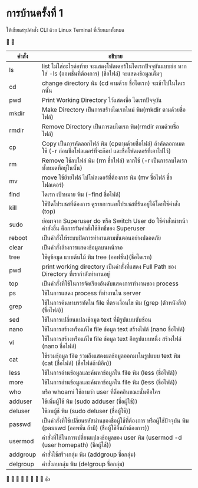 # การบ้านครั้งที่ 1

ให้เขียนสรุปคำสั่ง CLI ด้วย Linux Teminal ที่เรียนมาทั้งหมด

:metal: :metal:


คำสั่ง   | อธิบาย
-------|--------
ls     | list ไม่ใส่อะไรต่อท้าย จะแสดงโฟลเดอร์ในไดเรกปัจจุบันแบบย่อ หากใส่ -ls (ออพชั่นที่ต้องการ) (ชื่อไฟล์) จะแสดงข้อมูลเต็มๆ
cd     | change directory พิม (cd ตามด้วย ชื่อไดเรก) จะเข้าไปในไดเรกนั้น
pwd    | Print Working Directory ไว้แสดงชื่อ ไดเรกปัจจุบัน 
mkdir  | Make Directory เป็นการสร้างไดเรกใหม่ พิม(mkdir ตามด้วยชื่อไฟล์)
rmdir  | Remove Directory เป็นการลบไดเรก พิม(rmdir ตามด้วยชื่อไฟล์)
cp     | Copy เป็นการคัดลอกไฟล์ พิม (cpตามด้วยชื่อไฟล์) ถ้าคัดลอกหมด ใช้ (-r ก่อนชื่อโฟลเดอร์ที่จะก๊อป และชื่อโฟลเดอร์ที่เอาไปไว้)
rm     | Remove ใช้ลบไฟล์ พิม (rm ชื่อไฟล์) หากใช้ (-r เป็นการลบไดเรกทั้งหมดที่อยู่ในนั้น)
mv     | move ใช้ย้ายไฟล์ ไปโฟลเดอร์ที่ต้องการ พิม (mv ชื่อไฟล์ ชื่อโฟลเดอร์)
find   | ไดเรก เป้าหมาย พิม (-find ชื่อไฟล์)
kill   | ใช้ปิดโปรเซสที่ต้องการ ดูรายการเลขโปรเซสที่รันอยู่ได้โดยใช้คำสั่ง (top)
sudo   | ย่อมาจาก Superuser do หรือ Switch User do ใช้คำสั่งนำหน้าคำสังอื่น คือการรันคำสั่งใช้สิทธิ์ของ Superuser
reboot | เป็นคำสั่งให้ระบบปิดการทำงานตามขั้นตอนอย่างปลอดภัย
clear  | เป็นคำสั่งล้างการแสดงข้อมูลบนหน้าจอ
tree   | ใช้ดูข้อมูล แบบต้นไม้ พิม tree (ออฟชั่น)(ชื่อไดเรก)
pwd    | print working directory เป็นคำสั่งที่แสดง Full Path ของ Directory ที่เรากำลังทำงานอยู่
top    | เป็นคำสั่งที่ใช้ในการจัดเรียงอันดับแสดงการทำงานของ process
ps     | ใช้ในการแสดง process ที่ทำงานใน server
grep   | ใช้ในการค้นหาบรรทัดใน file ที่ตรงเงื่อนไข พิม (grep (ตัวหนังสือ) (ชื่อไฟล์))
sed    | ใช้ในการเปลี่ยนแปลงข้อมูล text ที่มีรูปแบบซับซ้อน
nano   | ใช้ในการสร้างหรือแก้ไข file ข้อมูล text สร้างไฟล์ (nano ชื่อไฟล์)
vi     | ใช้ในการสร้างหรือแก้ไข file ข้อมูล text อีกรูปแบบหนึ่ง สร้างไฟล์ (nano ชื่อไฟล์)
cat    | ใช้รวมข้อมูล file รวมถึงแสดงผลข้อมูลออกมาในรูปแบบ text พิม (cat (ชื่อไฟล์) (ชื่อไฟล์ถ้ามีอีก))
less   | ใช้ในการอ่านข้อมูลและค้นหาข้อมูลใน file พิม (less (ชื่อไฟล์))
more   | ใช้ในการอ่านข้อมูลและค้นหาข้อมูลใน file พิม (less (ชื่อไฟล์))
who    | หรือ whoami ใช้ถามว่า user ที่ล็อคอินขณะนั้นคือใคร
adduser| ใช้เพิ่มผู้ใช้ พิม (sudo adduser (ชื่อผู้ใช้))
deluser| ใช้ลบผู้ช้ พิม (sudo deluser (ชื่อผู้ใช้))
passwd | เป็นคำสั่งที่ใช้เปลี่ยนรหัสผ่านของชื่อผู้ใช้ที่ต้องการ หรือผู้ใช้ปัจจุบัน พิม (passwd (ออพชั่น ถ้ามี) (ชื่อผู้ใช้อื่นถ้าต้องการ))
usermod| คำสั่งที่ใช้ในการเปลี่ยนแปลงข้อมูลของ user พิม (usermod -d (user homepath) (ชื่อผู้ใช้))
addgroup| คำสั่งใช้สร้างกลุ่ม พิม (addgroup ชื่อกลุ่ม)
delgroup| คำสั่งลบกลุ่ม พิม (delgroup ชื่อกลุ่ม)


:tada: :tada: :tada: :tada: :tada: :tada: :tada: :tada:
:+1:
